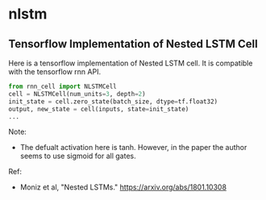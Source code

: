 # nlstm
## Tensorflow Implementation of Nested LSTM Cell

Here is a tensorflow implementation of Nested LSTM cell.
It is compatible with the tensorflow rnn API.

```python
from rnn_cell import NLSTMCell
cell = NLSTMCell(num_units=3, depth=2)
init_state = cell.zero_state(batch_size, dtype=tf.float32)
output, new_state = cell(inputs, state=init_state)
...
```

Note:
- The defualt activation here is tanh. However, in the paper the author seems to use sigmoid for all gates.

Ref:
- Moniz et al, "Nested LSTMs." https://arxiv.org/abs/1801.10308

